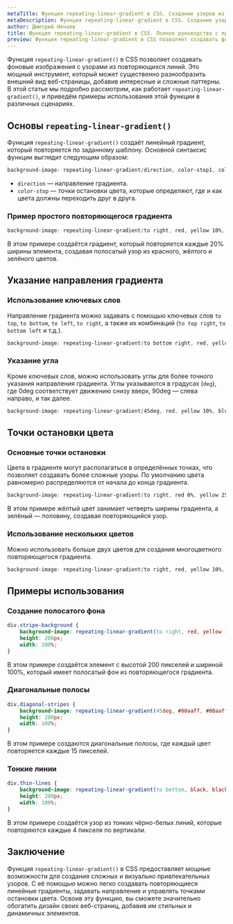 ```yaml
---
metaTitle: Функция repeating-linear-gradient в CSS. Создание узоров из повторяющихся линий
metaDescription: Функция repeating-linear-gradient в CSS. Создание узоров из повторяющихся линий
author: Дмитрий Нечаев
title: Функция repeating-linear-gradient в CSS. Полное руководство с примерами
preview: Функция repeating-linear-gradient в CSS позволяет создавать фоновые изображения с узорами из повторяющихся линий.
---
```


Функция `repeating-linear-gradient()` в CSS позволяет создавать фоновые изображения с узорами из повторяющихся линий. Это мощный инструмент, который может существенно разнообразить внешний вид веб-страницы, добавив интересные и сложные паттерны. В этой статье мы подробно рассмотрим, как работает `repeating-linear-gradient()`, и приведём примеры использования этой функции в различных сценариях.

## Основы `repeating-linear-gradient()`

Функция `repeating-linear-gradient()` создаёт линейный градиент, который повторяется по заданному шаблону. Основной синтаксис функции выглядит следующим образом:

```css
background-image: repeating-linear-gradient(direction, color-stop1, color-stop2, ...);

```

- `direction` — направление градиента.
- `color-stop` — точки остановки цвета, которые определяют, где и как цвета должны переходить друг в друга.

### Пример простого повторяющегося градиента

```css
background-image: repeating-linear-gradient(to right, red, yellow 10%, green 20%);

```

В этом примере создаётся градиент, который повторяется каждые 20% ширины элемента, создавая полосатый узор из красного, жёлтого и зелёного цветов.

## Указание направления градиента

### Использование ключевых слов

Направление градиента можно задавать с помощью ключевых слов `to top`, `to bottom`, `to left`, `to right`, а также их комбинаций (`to top right`, `to bottom left` и т.д.).

```css
background-image: repeating-linear-gradient(to bottom right, red, yellow 20%, green 40%);

```

### Указание угла

Кроме ключевых слов, можно использовать углы для более точного указания направления градиента. Углы указываются в градусах (`deg`), где 0deg соответствует движению снизу вверх, 90deg — слева направо, и так далее.

```css
background-image: repeating-linear-gradient(45deg, red, yellow 10%, blue 20%);

```

## Точки остановки цвета

### Основные точки остановки

Цвета в градиенте могут располагаться в определённых точках, что позволяет создавать более сложные узоры. По умолчанию цвета равномерно распределяются от начала до конца градиента.

```css
background-image: repeating-linear-gradient(to right, red 0%, yellow 25%, green 50%);

```

В этом примере жёлтый цвет занимает четверть ширины градиента, а зелёный — половину, создавая повторяющийся узор.

### Использование нескольких цветов

Можно использовать больше двух цветов для создания многоцветного повторяющегося градиента.

```css
background-image: repeating-linear-gradient(to right, red, yellow 10%, green 20%, blue 30%);

```

## Примеры использования

### Создание полосатого фона

```css
div.stripe-background {
    background-image: repeating-linear-gradient(to right, red, yellow 10%, green 20%);
    height: 200px;
    width: 100%;
}

```

В этом примере создаётся элемент с высотой 200 пикселей и шириной 100%, который имеет полосатый фон из повторяющегося градиента.

### Диагональные полосы

```css
div.diagonal-stripes {
    background-image: repeating-linear-gradient(45deg, #00aaff, #00aaff 15px, #ffaa00 15px, #ffaa00 30px);
    height: 200px;
    width: 100%;
}

```

В этом примере создаются диагональные полосы, где каждый цвет повторяется каждые 15 пикселей.

### Тонкие линии

```css
div.thin-lines {
    background-image: repeating-linear-gradient(to bottom, black, black 2px, white 2px, white 4px);
    height: 200px;
    width: 100%;
}

```

В этом примере создаётся узор из тонких чёрно-белых линий, которые повторяются каждые 4 пикселя по вертикали.

## Заключение

Функция `repeating-linear-gradient()` в CSS предоставляет мощные возможности для создания сложных и визуально привлекательных узоров. С её помощью можно легко создавать повторяющиеся линейные градиенты, задавать направление и управлять точками остановки цвета. Освоив эту функцию, вы сможете значительно обогатить дизайн своих веб-страниц, добавив им стильных и динамичных элементов.